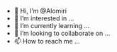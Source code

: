 - 👋 Hi, I’m @Alomiri
- 👀 I’m interested in ...
- 🌱 I’m currently learning ...
- 💞️ I’m looking to collaborate on ...
- 📫 How to reach me ...

<!---
Alomiri/Alomiri is a ✨ special ✨ repository because its `README.md` (this file) appears on your GitHub profile.
You can click the Preview link to take a look at your changes.
--->
